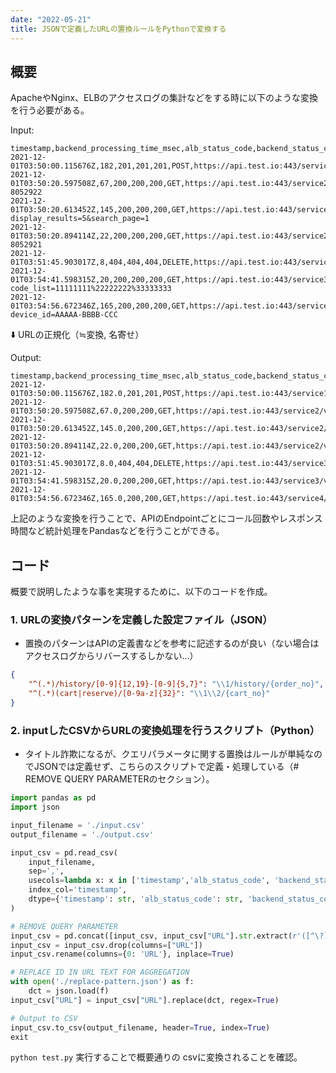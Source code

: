 ```yaml
---
date: "2022-05-21"
title: JSONで定義したURLの置換ルールをPythonで変換する
---
```


## 概要

ApacheやNginx、ELBのアクセスログの集計などをする時に以下のような変換を行う必要がある。

Input: 
```
timestamp,backend_processing_time_msec,alb_status_code,backend_status_code,target_status_code_list,method,URL
2021-12-01T03:50:00.115676Z,182,201,201,201,POST,https://api.test.io:443/service1/v2/jp/cart/7219b08ec8464865a6020bb6025cd641/details
2021-12-01T03:50:20.597508Z,67,200,200,200,GET,https://api.test.io:443/service2/v2/jp/history/0130050002112010350-8052922
2021-12-01T03:50:20.613452Z,145,200,200,200,GET,https://api.test.io:443/service2/v2/jp/history?display_results=5&search_page=1
2021-12-01T03:50:20.894114Z,22,200,200,200,GET,https://api.test.io:443/service2/v2/jp/history/0130050002112010350-8052921
2021-12-01T03:51:45.903017Z,8,404,404,404,DELETE,https://api.test.io:443/service3/v1/jp/reserve/7041b995fa1b4c8b99543acc50c60865
2021-12-01T03:54:41.598315Z,20,200,200,200,GET,https://api.test.io:443/service3/v1/jp/stocks?code_list=11111111%22222222%33333333
2021-12-01T03:54:56.672346Z,165,200,200,200,GET,https://api.test.io:443/service4/v1/jp/pay/accesstoken?device_id=AAAAA-BBBB-CCC
```

⬇️ URLの正規化（≒変換, 名寄せ）

Output: 
```
timestamp,backend_processing_time_msec,alb_status_code,backend_status_code,method,URL
2021-12-01T03:50:00.115676Z,182.0,201,201,POST,https://api.test.io:443/service1/v2/jp/cart/{cart_no}/details
2021-12-01T03:50:20.597508Z,67.0,200,200,GET,https://api.test.io:443/service2/v2/jp/history/{order_no}
2021-12-01T03:50:20.613452Z,145.0,200,200,GET,https://api.test.io:443/service2/v2/jp/history
2021-12-01T03:50:20.894114Z,22.0,200,200,GET,https://api.test.io:443/service2/v2/jp/history/{order_no}
2021-12-01T03:51:45.903017Z,8.0,404,404,DELETE,https://api.test.io:443/service3/v1/jp/reserve/{cart_no}
2021-12-01T03:54:41.598315Z,20.0,200,200,GET,https://api.test.io:443/service3/v1/jp/stocks
2021-12-01T03:54:56.672346Z,165.0,200,200,GET,https://api.test.io:443/service4/v1/jp/pay/accesstoken
```

上記のような変換を行うことで、APIのEndpointごとにコール回数やレスポンス時間など統計処理をPandasなどを行うことができる。

## コード
概要で説明したような事を実現するために、以下のコードを作成。

### 1. URLの変換パターンを定義した設定ファイル（JSON）
- 置換のパターンはAPIの定義書などを参考に記述するのが良い（ない場合はアクセスログからリバースするしかない...）
```json:replace-pattern.json
{
	"^(.*)/history/[0-9]{12,19}-[0-9]{5,7}": "\\1/history/{order_no}",
	"^(.*)(cart|reserve)/[0-9a-z]{32}": "\\1\\2/{cart_no}"
}
```

### 2. inputしたCSVからURLの変換処理を行うスクリプト（Python）
- タイトル詐欺になるが、クエリパラメータに関する置換はルールが単純なのでJSONでは定義せず、こちらのスクリプトで定義・処理している（# REMOVE QUERY PARAMETERのセクション）。
```python:test.py
import pandas as pd
import json

input_filename = './input.csv'
output_filename = './output.csv'

input_csv = pd.read_csv(
    input_filename,
    sep=',',
    usecols=lambda x: x in ['timestamp','alb_status_code', 'backend_status_code', 'method', 'URL', 'backend_processing_time_msec'],
    index_col='timestamp',
    dtype={'timestamp': str, 'alb_status_code': str, 'backend_status_code': str, 'method': str, 'URL': str, 'backend_processing_time_msec': 'float16'}
)

# REMOVE QUERY PARAMETER
input_csv = pd.concat([input_csv, input_csv["URL"].str.extract(r'([^\?]+).*', expand=True)], axis=1, ignore_index=False)
input_csv = input_csv.drop(columns=["URL"])
input_csv.rename(columns={0: 'URL'}, inplace=True)

# REPLACE ID IN URL TEXT FOR AGGREGATION
with open('./replace-pattern.json') as f:
    dct = json.load(f)
input_csv["URL"] = input_csv["URL"].replace(dct, regex=True)

# Output to CSV
input_csv.to_csv(output_filename, header=True, index=True)
exit
```

`python test.py` 実行することで概要通りの csvに変換されることを確認。